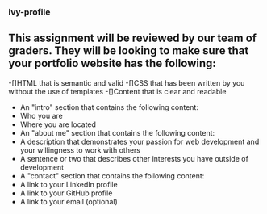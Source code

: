 ### ivy-profile
## This assignment will be reviewed by our team of graders. They will be looking to make sure that your portfolio website has the following:

-[]HTML that is semantic and valid
-[]CSS that has been written by you without the use of templates
-[]Content that is clear and readable
  - An "intro" section that contains the following content:
  - Who you are
  - Where you are located
  - An "about me" section that contains the following content:
  - A description that demonstrates your passion for web development and your willingness to work with others
  - A sentence or two that describes other interests you have outside of development
  - A "contact" section that contains the following content:
  - A link to your LinkedIn profile
  - A link to your GitHub profile
  - A link to your email (optional)
